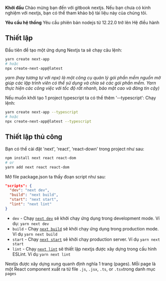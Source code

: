 **Khởi đầu**
Chào mừng bạn đến với gitbook nextjs. Nếu bạn chưa có kinh nghiệm với nextjs, bạn có thể tham khảo bộ tài liệu này của chúng tôi.

**Yêu cầu hệ thống**
Yêu cầu phiên bản nodejs từ 12.22.0 trở lên
Hệ điều hành


## Thiết lập
Đầu tiên để tạo một ứng dụng Nextjs ta sẽ chạy câu lệnh: 

```bash
yarn create next-app
# hoặc
npx create-next-app@latest
```
*yarn (hay tương tự với npx) là một công cụ quản lý gói phần mềm nguồn mở giúp các lập trình viên có thể sử dụng và chia sẻ các gói phần mềm. Yarn thực hiện các công việc với tốc độ rất nhanh, bảo mật cao và đáng tin cậy)*

Nếu muốn khởi tạo 1 project typescript ta có thể thêm '--typescript':
Chạy lệnh: 

```bash
yarn create next-app --typescript
# hoặc
npx create-next-app@latest --typescript
```
## Thiết lập thủ công
Bạn có thể cài đặt 'next', 'react', 'react-down' trong project như sau: 

```bash
npm install next react react-dom
# or
yarn add next react react-dom
```
Mở file package.json ta thấy đoạn script như sau: 
```json
"scripts": {
  "dev": "next dev",
  "build": "next build",
  "start": "next start",
  "lint": "next lint"
}
```

-   `dev`  - Chạy  [`next dev`](https://nextjs.org/docs/api-reference/cli#development)  sẽ khởi chạy ứng dụng trong development mode. Ví dụ: `yarn next dev`
-   `build`  - Chạy  [`next build`](https://nextjs.org/docs/api-reference/cli#build)  sẽ khởi chạy ứng dụng trong production mode. Ví dụ `yarn next build`
-   `start`  - Chạy  [`next start`](https://nextjs.org/docs/api-reference/cli#production)  sẽ khởi chạy production server. Ví dụ `yarn next start`
-   `lint`  - Chạy  [`next lint`](https://nextjs.org/docs/api-reference/cli#lint)  sẽ thiết lập nextjs được xây dựng trong cấu hình ESLint. Ví dụ `yarn next lint`

Nextjs được xây dựng xung quanh định nghĩa 1 trang (pages). Mỗi page là một React component xuất ra từ file `.js`, `.jsx`, `.ts`, or `.tsx`trong danh mục `pages`